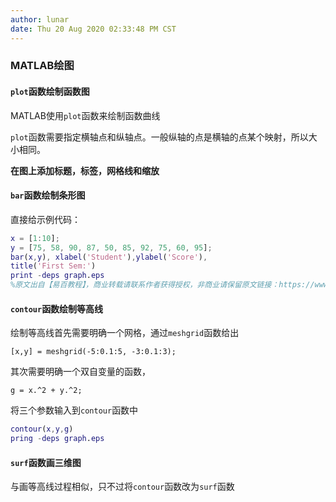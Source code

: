 ```yaml
---
author: lunar
date: Thu 20 Aug 2020 02:33:48 PM CST
---
```


### MATLAB绘图

#### `plot`函数绘制函数图

MATLAB使用`plot`函数来绘制函数曲线

`plot`函数需要指定横轴点和纵轴点。一般纵轴的点是横轴的点某个映射，所以大小相同。

**在图上添加标题，标签，网格线和缩放**

#### `bar`函数绘制条形图

直接给示例代码：

```matlab
x = [1:10];
y = [75, 58, 90, 87, 50, 85, 92, 75, 60, 95];
bar(x,y), xlabel('Student'),ylabel('Score'),
title('First Sem:')
print -deps graph.eps
%原文出自【易百教程】，商业转载请联系作者获得授权，非商业请保留原文链接：https://www.yiibai.com/matlab/matlab_graphics.html#article-start
```

#### `contour`函数绘制等高线

绘制等高线首先需要明确一个网格，通过`meshgrid`函数给出

`[x,y] = meshgrid(-5:0.1:5, -3:0.1:3);`

其次需要明确一个双自变量的函数，

`g = x.^2 + y.^2;`

将三个参数输入到`contour`函数中

```matlab
contour(x,y,g)
pring -deps graph.eps
```

#### `surf`函数画三维图

与画等高线过程相似，只不过将`contour`函数改为`surf`函数



